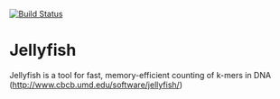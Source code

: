 [![Build Status](https://travis-ci.org/EagleGenomics-cookbooks/Jellyfish.svg?branch=master)](https://travis-ci.org/EagleGenomics-cookbooks/Jellyfish)

# Jellyfish

Jellyfish is a tool for fast, memory-efficient counting of k-mers in DNA (http://www.cbcb.umd.edu/software/jellyfish/)
